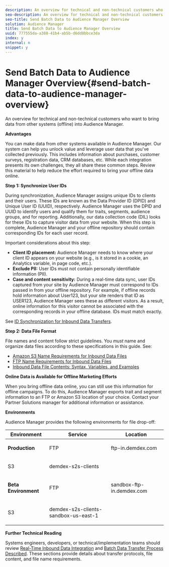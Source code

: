 ```yaml
---
description: An overview for technical and non-technical customers who want to bring data from other systems (offline) into Audience Manager.
seo-description: An overview for technical and non-technical customers who want to bring data from other systems (offline) into Audience Manager.
seo-title: Send Batch Data to Audience Manager Overview
solution: Audience Manager
title: Send Batch Data to Audience Manager Overview
uuid: 777555da-a388-41b4-ab5b-d6dd8bbce3da
index: y
internal: n
snippet: y
---
```


# Send Batch Data to Audience Manager Overview{#send-batch-data-to-audience-manager-overview}

An overview for technical and non-technical customers who want to bring data from other systems (offline) into Audience Manager.

 **Advantages**

<!-- 

c_offline_to_online.xml

 -->

You can make data from other systems available in Audience Manager. Our system can help you unlock value and leverage user data that you've collected previously. This includes information about purchases, customer surveys, registration data, CRM databases, etc. While each integration presents its own challenges, they all share these common steps. Review this material to help reduce the effort required to bring your offline data online.

**Step 1: Synchronize User IDs**

During synchronization, Audience Manager assigns unique IDs to clients and their users. These IDs are known as the Data Provider ID (DPID) and Unique User ID (UUID), respectively. Audience Manager uses the DPID and UUID to identify users and qualify them for traits, segments, audience groups, and for reporting. Additionally, our data collection code (DIL) looks for these IDs to capture visitor data from your website. When this step is complete, Audience Manager and your offline repository should contain corresponding IDs for each user record.

Important considerations about this step:

* **Client ID placement:** Audience Manager needs to know where your client ID appears on your website (e.g., is it stored in a cookie, an Analytics variable, in page code, etc.). 
* **Exclude PII:** User IDs must not contain personally identifiable information (PII). 
* **Case and content sensitivity:** During a real-time data sync, user IDs captured from your site by Audience Manager must correspond to IDs passed in from your offline repository. For example, if offline records hold information about User123, but your site renders that ID as USER123, Audience Manager sees these as different visitors. As a result, online information for this visitor cannot be associated with the corresponding records in your offline database. IDs must match exactly.

See [ID Synchronization for Inbound Data Transfers](../../../c-integration/sending-audience-data/batch-data-transfer-explained/id-sync-http.md#concept_8749F04CACF64B6CA2132D9F9887364A).

<!-- 

<p> <b>Step 2: Create a Translation File</b> </p> 
<p>A translation file classifies data according to uniform and logical hierarchy. It is a taxonomy that helps you organize information from general categories (e.g., geography) to more precise classifications (e.g., <i>geography > United States > New York</i>). Also, it labels data with to easy to understand names such as "gender=male" or "color=green" instead of with your internal SKUs, abbreviations, or other names. The file lets Audience Manager display this information in a readable, logical manner. You and your data partners must create and share the translation file with Audience Manager before any real-time or server-to-server data transfers can begin. You can update this file on a schedule relevant to your business needs. </p> 
<p>Important considerations about this step: </p> 
<ul id="ul_6A05AECB0BD649B1BF1B34058E9008E2"> 
 <li id="li_39817ED898F14156A77FCAC066FE0968"> <b>Create a comprehensive list:</b> The translation file must include all the possible values that can be passed in on a particular key. For example, if you have category key called "color" and it accepts the values "red," "green," and "blue," the translation file must contain <i>all</i> those elements. </li> 
 <li id="li_19CAD7683BCF45278E2991C1EDBC9903"> <b>Case and content sensitivity:</b> The key-values in the file must match the values actually passed in to Audience Manager from your website. </li> 
</ul> 
<p>See DATA TRANSLATION FILE. </p>

 -->

**Step 2: Data File Format**

File names and content follow strict guidelines. You *must* name and organize data files according to these specifications in this guide. See:

* [Amazon S3 Name Requirements for Inbound Data Files](../../../c-integration/sending-audience-data/batch-data-transfer-explained/inbound-s3-filenames.md#concept_B3CAF442BFFE4823B76A5D0D91DF9942) 
* [FTP Name Requirements for Inbound Data Files](../../../c-integration/sending-audience-data/batch-data-transfer-explained/inbound-ftp-filenames.md#concept_D34898442363415DBF75CEBFC2E86997) 
* [Inbound Data File Contents: Syntax, Variables, and Examples](../../../c-integration/sending-audience-data/batch-data-transfer-explained/inbound-file-contents.md#concept_49E6F0740E794B07ACD115D10EDEB5AC)

**Online Data is Available for Offline Marketing Efforts**

When you bring offline data online, you can still use this information for offline campaigns. To do this, Audience Manager exports trait and segment information to an FTP or Amazon S3 location of your choice. Contact your Partner Solutions manager for additional information or assistance.

**Environments**

Audience Manager provides the following environments for file drop-off: 

<table id="table_A61AA64578944B23B5A7355F2A76E882"> 
 <thead> 
  <tr> 
   <th colname="col1" class="entry"> Environment </th> 
   <th colname="col02" class="entry"> Service </th> 
   <th colname="col2" class="entry"> Location </th> 
  </tr> 
 </thead>
 <tbody> 
  <tr> 
   <td colname="col1" morerows="1"> <b>Production</b> </td> 
   <td colname="col02"> FTP </td> 
   <td colname="col2"> <p> <span class="codeph"> ftp-in.demdex.com</span> </p> </td> 
  </tr> 
  <tr> 
   <td colname="col02"> S3 </td> 
   <td colname="col2"> <p> <span class="codeph"> demdex-s2s-clients</span> </p> </td> 
  </tr> 
  <tr> 
   <td colname="col1" morerows="1"> <b>Beta Environment</b> </td> 
   <td colname="col02"> FTP </td> 
   <td colname="col2"> <p><span class="codeph"> sandbox-ftp-in.demdex.com</span> </p> </td> 
  </tr> 
  <tr> 
   <td colname="col02"> S3 </td> 
   <td colname="col2"> <p> <span class="codeph"> demdex-s2s-clients-sandbox-us-east-1</span> </p> </td> 
  </tr> 
 </tbody> 
</table>

**Further Technical Reading**

Systems engineers, developers, or technical/implementation teams should review [Real-Time Inbound Data Integration](../../../c-integration/sending-audience-data/real-time-data-integration/real-time-data-integration.md#concept_D93A558E981243579E853690BB5C07E1) and [Batch Data Transfer Process Described](../../../c-integration/sending-audience-data/batch-data-transfer-explained/batch-data-transfer-explained.md#concept_EC5B2B3B5ED443F0B271400C08B263D3). These sections provide details about transfer protocols, file content, and file name requirements. 
